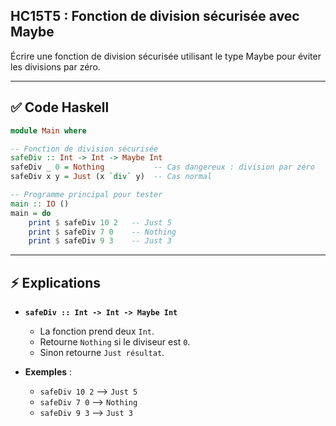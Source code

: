 ## HC15T5 : Fonction de division sécurisée avec Maybe

Écrire une fonction de division sécurisée utilisant le type Maybe pour éviter les divisions par zéro.

---

## ✅ Code Haskell

```haskell
module Main where

-- Fonction de division sécurisée
safeDiv :: Int -> Int -> Maybe Int
safeDiv _ 0 = Nothing           -- Cas dangereux : division par zéro
safeDiv x y = Just (x `div` y)  -- Cas normal

-- Programme principal pour tester
main :: IO ()
main = do
    print $ safeDiv 10 2   -- Just 5
    print $ safeDiv 7 0    -- Nothing
    print $ safeDiv 9 3    -- Just 3
```

---

## ⚡ Explications

* **`safeDiv :: Int -> Int -> Maybe Int`**

  * La fonction prend deux `Int`.
  * Retourne `Nothing` si le diviseur est `0`.
  * Sinon retourne `Just résultat`.

* **Exemples** :

  * `safeDiv 10 2` ⟶ `Just 5`
  * `safeDiv 7 0` ⟶ `Nothing`
  * `safeDiv 9 3` ⟶ `Just 3`
